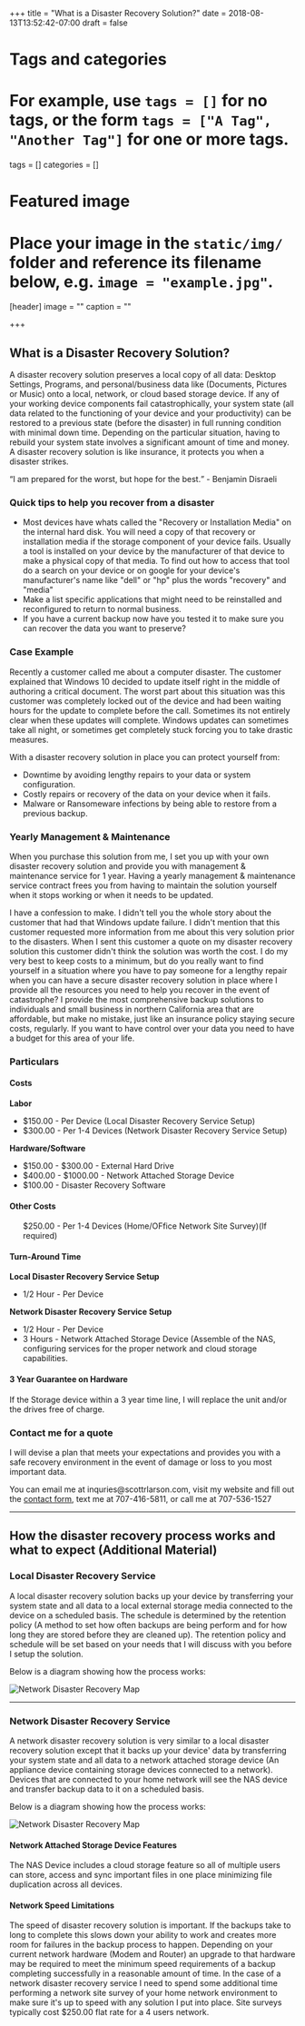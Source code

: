 +++
title = "What is a Disaster Recovery Solution?"
date = 2018-08-13T13:52:42-07:00
draft = false

# Tags and categories
# For example, use `tags = []` for no tags, or the form `tags = ["A Tag", "Another Tag"]` for one or more tags.
tags = []
categories = []

# Featured image
# Place your image in the `static/img/` folder and reference its filename below, e.g. `image = "example.jpg"`.
[header]
image = ""
caption = ""

+++

<h2>What is a Disaster Recovery Solution?</h2>
<p>A disaster recovery solution preserves a local copy of all data: Desktop Settings, Programs, and personal/business data like (Documents, Pictures or Music) onto a local, network, or cloud based storage device. If any of your working device components fail catastrophically, your system state (all data related to the functioning of your device and your productivity) can be restored to a previous state (before the disaster) in full running condition with minimal down time. Depending on the particular situation, having to rebuild your system state involves a significant amount of time and money. A disaster recovery solution is like insurance, it protects you when a disaster strikes.</p>

<q>I am prepared for the worst, but hope for the best.</q> - Benjamin Disraeli

<h3>Quick tips to help you recover from a disaster</h3>
<ul>
<li>Most devices have whats called the "Recovery or Installation Media" on the internal hard disk. You will need a copy of that recovery or installation media if the storage component of your device fails. Usually a tool is installed on your device by the manufacturer of that device to make a physical copy of that media. To find out how to access that tool do a search on your device or on google for your device's manufacturer's name like "dell" or "hp" plus the words "recovery" and "media"</li>

<li>Make a list specific applications that might need to be reinstalled and reconfigured to return to normal business.</li>
<li>If you have a current backup now have you tested it to make sure you can recover the data you want to preserve?</li>
</ul>

<h3>Case Example</h3>
<p>Recently a customer called me about a computer disaster. The customer explained that Windows 10 decided to update itself right in the middle of authoring a critical document. The worst part about this situation was this customer was completely locked out of the device and had been waiting hours for the update to complete before the call. Sometimes its not entirely clear when these updates will complete. Windows updates can sometimes take all night, or sometimes get completely stuck forcing you to take drastic measures.</p>

With a disaster recovery solution in place you can protect yourself from:
<ul>
	<li>Downtime by avoiding lengthy repairs to your data or system configuration.</li>
	<li>Costly repairs or recovery of the data on your device when it fails.</li>
	<li>Malware or Ransomeware infections by being able to restore from a previous backup.</li>
</ul>

<h3 class="headingAttributes">Yearly Management & Maintenance</h3>
<p>When you purchase this solution from me, I set you up with your own disaster recovery solution and provide you with management & maintenance service for 1 year. Having a yearly management & maintenance service contract frees you from having to maintain the solution yourself when it stops working or when it needs to be updated.</p>

<p>I have a confession to make. I didn't tell you the whole story about the customer that had that Windows update failure. I didn't mention that this customer requested more information from me about this very solution prior to the disasters. When I sent this customer a quote on my disaster recovery solution this customer didn't think the solution was worth the cost. I do my very best to keep costs to a minimum, but do you really want to find yourself in a situation where you have to pay someone for a lengthy repair when you can have a secure disaster recovery solution in place where I provide all the resources you need to help you recover in the event of catastrophe? I provide the most comprehensive backup solutions to individuals and small business in northern California area that are affordable, but make no mistake, just like an insurance policy staying secure costs, regularly. If you want to have control over your data you need to have a budget for this area of your life.</p>

<h3>Particulars</h3>
<h4>Costs</h4>
<b>Labor</b>
<ul>
	<li>$150.00 - Per Device (Local Disaster Recovery Service Setup)</li>
	<li>$300.00 - Per 1-4 Devices (Network Disaster Recovery Service Setup)</li>
</ul>
<b>Hardware/Software</b>
<ul>
	<li>$150.00 - $300.00 - External Hard Drive</li>
	<li>$400.00 - $1000.00 - Network Attached Storage Device</li>
	<li>$100.00 - Disaster Recovery Software</li>
</ul>
<h4>Other Costs</h4>
<ul>
	<l1>$250.00 - Per 1-4 Devices (Home/OFfice Network Site Survey)(If required)</l1>
</ul>
<h4>Turn-Around Time</h4>
<b>Local Disaster Recovery Service Setup</b>
<ul>
	<li>1/2 Hour - Per Device</li>
</ul>

<b>Network Disaster Recovery Service Setup</b>
<ul>
	<li>1/2 Hour - Per Device</li>
	<li>3 Hours - Network Attached Storage Device (Assemble of the NAS, configuring services for the proper network and cloud storage capabilities.</li>
</ul>

<h4>3 Year Guarantee on Hardware</h4>
<p>If the Storage device within a 3 year time line, I will replace the unit and/or the drives free of charge.</p>

<h3>Contact me for a quote</h3>
<p>I will devise a plan that meets your expectations and provides you with a safe recovery environment in the event of damage or loss to you most important data.</p>

<p>You can email me at inquries@scottrlarson.com, visit my website and fill out the <a href="http://www.scottrlarson.com/#contact">contact form</a>, text me at 707-416-5811, or call me at 707-536-1527 </p>
<hr />

<h2>How the disaster recovery process works and what to expect (Additional Material)</h2>
<a name="local-disaster-recovery-service"><h3 class="center">Local Disaster Recovery Service</h3></a>
 <p>A local disaster recovery solution backs up your device by transferring your system state and all data to a local external storage media connected to the device on a scheduled basis. The schedule is determined by the retention policy (A method to set how often backups are being perform and for how long they are stored before they are cleaned up). The retention policy and schedule will be set based on your needs that I will discuss with you before I setup the solution.</p>
 <p>Below is a diagram showing how the process works:</p>
  <div class="header-image">
      <img src="http://www.scottrlarson.com/img/articles/disaster-recovery/External-Disaster-Recovery-Map.png" alt="Network Disaster Recovery Map">
  </div>

<hr />

<a name="network-disaster-recovery-service"><h3 class="center">Network Disaster Recovery Service</h1></a>
<p>A network disaster recovery solution is very similar to a local disaster recovery solution except that it backs up your device' data by transferring your system state and all data to a network attached storage device (An appliance device containing storage devices connected to a network). Devices that are connected to your home network will see the NAS device and transfer backup data to it on a scheduled basis.</p>

<p>Below is a diagram showing how the process works:</p>
  <div class="header-image">
      <img src="http://www.scottrlarson.com/img/articles/disaster-recovery/Network-Disaster-Recovery-Map.png" alt="Network Disaster Recovery Map">
  </div>
   <h4 class="headingAttributes">Network Attached Storage Device Features</h4>
The NAS Device includes a cloud storage feature so all of multiple users can store, access and sync important files in one place minimizing file duplication across all devices.

<h4><a name="network-speed-limitations">Network Speed Limitations</a></h4>
<p>The speed of disaster recovery solution is important. If the backups take to long to complete this slows down your ability to work and creates more room for failures in the backup process to happen. Depending on your current network hardware (Modem and Router) an upgrade to that hardware may be required to meet the minimum speed requirements of a backup completing successfully in a reasonable amount of time. In the case of a network disaster recovery service I need to spend some additional time performing a network site survey of your home network environment to make sure it's up to speed with any solution I put into place. Site surveys typically cost $250.00 flat rate for a 4 users network.</p>
